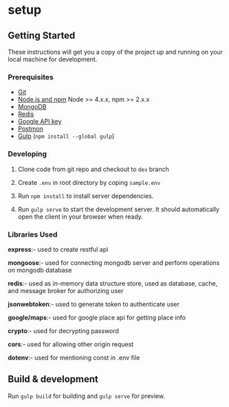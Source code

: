 # setup



## Getting Started
These instructions will get you a copy of the project up and running on your local machine for development.

### Prerequisites

- [Git](https://git-scm.com/)
- [Node.js and npm](nodejs.org) Node >= 4.x.x, npm >= 2.x.x
- [MongoDB](https://www.mongodb.com/download-center)
- [Redis](https://redis.io/download)
- [Google API key](https://developers.google.com/maps/documentation/embed/get-api-key)
- [Postmon](https://www.getpostman.com/downloads/)
- [Gulp](http://gulpjs.com/) (`npm install --global gulp`)

### Developing

1. Clone code from git repo and checkout to `dev` branch

2. Create `.env` in root directory by coping `sample.env`

3. Run `npm install` to install server dependencies.

4. Run `gulp serve` to start the development server. It should automatically open the client in your browser when ready.

### Libraries Used
**express**:- used to create restful api

**mongoose**:- used for connecting mongodb server and perform operations on mongodb database

**redis**:- used as in-memory data structure store, used as database, cache, and message broker for authorizing user 

**jsonwebtoken**:- used to generate token to authenticate user

**google/maps**:- used for  google place api for getting place info

**crypto**:- used for decrypting password

**cors**:- used for allowing other origin request

**dotenv**:- used for mentioning const in .env file

## Build & development

Run `gulp build` for building and `gulp serve` for preview.
